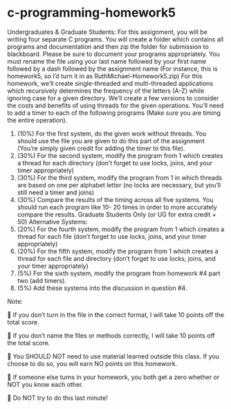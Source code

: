 # c-programming-homework5

Undergraduates & Graduate Students:
For this assignment, you will be writing four separate C programs. You will create a folder which contains all programs and documentation and then zip the folder for submission to blackboard. Please be sure to document your programs appropriately. You must rename the file using your last name followed by your first name followed by a dash followed by the assignment name (For instance, this is homework5, so I’d turn it in as RuthMichael-Homework5.zip)
For this homework, we’ll create single-threaded and multi-threaded applications which recursively determines the frequency of the letters (A-Z) while ignoring case for a given directory. We’ll create a few versions to consider the costs and benefits of using threads for the given operations. You’ll need to add a timer to each of the following programs (Make sure you are timing the entire operation).
1. (10%) For the first system, do the given work without threads. You should use the file you are given to do this part of the assignment (You’re simply given credit for adding the timer to this file).
2. (30%) For the second system, modify the program from 1 which creates a thread for each directory (don’t forget to use locks, joins, and your timer appropriately)
3. (30%) For the third system, modify the program from 1 in which threads are based on one per alphabet letter (no locks are necessary, but you’ll still need a timer and joins)
4. (30%) Compare the results of the timing across all five systems. You should run each program like 10- 20 times in order to more accurately compare the results.
Graduate Students Only (or UG for extra credit + 50)
Alternative Systems:
1. (20%) For the fourth system, modify the program from 1 which creates a thread for each file (don’t
forget to use locks, joins, and your timer appropriately)
2. (20%) For the fifth system, modify the program from 1 which creates a thread for each file and
directory (don’t forget to use locks, joins, and your timer appropriately)
3. (5%) For the sixth system, modify the program from homework #4 part two (add timers).
4. (5%) Add these systems into the discussion in question #4.

Note:

 If you don’t turn in the file in the correct format, I will take 10 points off the total score.

 If you don’t name the files or methods correctly, I will take 10 points off the total score.

 You SHOULD NOT need to use material learned outside this class. If you choose to do so, you
will earn NO points on this homework.

 If someone else turns in your homework, you both get a zero whether or NOT you know each
other.

 Do NOT try to do this last minute!
